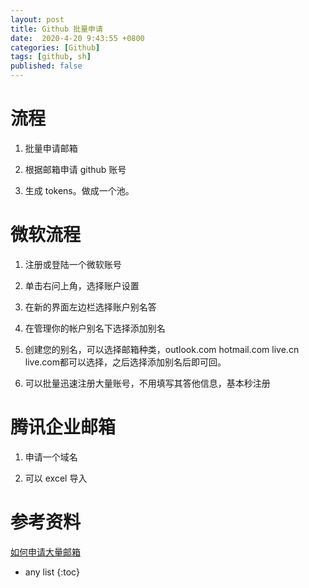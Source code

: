 ```yaml
---
layout: post
title: Github 批量申请
date:  2020-4-20 9:43:55 +0800
categories: [Github]
tags: [github, sh]
published: false
---
```


# 流程

1. 批量申请邮箱

2. 根据邮箱申请 github 账号

3. 生成 tokens。做成一个池。

# 微软流程

1. 注册或登陆一个微软账号

2. 单击右问上角，选择账户设置 

3. 在新的界面左边栏选择账户别名答

4. 在管理你的帐户别名下选择添加别名

5. 创建您的别名，可以选择邮箱种类，outlook.com hotmail.com live.cn live.com都可以选择，之后选择添加别名后即可回。

6. 可以批量迅速注册大量账号，不用填写其答他信息，基本秒注册

# 腾讯企业邮箱

1. 申请一个域名

2. 可以 excel 导入 

# 参考资料

[如何申请大量邮箱](https://zhidao.baidu.com/question/130627673.html)

* any list
{:toc}